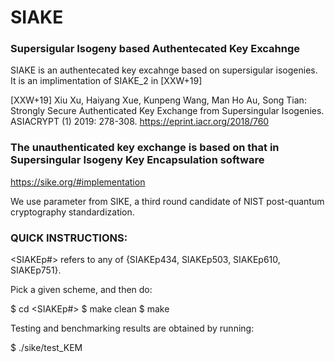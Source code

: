 # SIAKE

### Supersigular Isogeny based Authentecated Key Excahnge
SIAKE is an authentecated key excahnge based on supersigular isogenies. 
It is an implimentation of SIAKE_2 in [XXW+19]

[XXW+19] Xiu Xu, Haiyang Xue, Kunpeng Wang, Man Ho Au, Song Tian: Strongly Secure Authenticated Key Exchange from Supersingular Isogenies. ASIACRYPT (1) 2019: 278-308.
https://eprint.iacr.org/2018/760

### The unauthenticated key exchange is based on that in Supersingular Isogeny Key Encapsulation software
https://sike.org/#implementation

We use parameter from SIKE, a third round candidate of NIST post-quantum cryptography standardization.


### QUICK INSTRUCTIONS:


<SIAKEp#> refers to any of {SIAKEp434, SIAKEp503, SIAKEp610, SIAKEp751}.

Pick a given scheme, and then do:

$ cd <SIAKEp#>
$ make clean
$ make

Testing and benchmarking results are obtained by running:

$ ./sike/test_KEM

